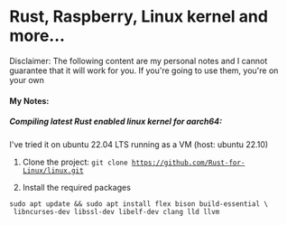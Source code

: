 # Rust, Raspberry, Linux kernel and more...


Disclaimer: The following content are my personal notes and I cannot guarantee that
it will work for you. If you're going to use them, you're on your own

#### My Notes:

##### Compiling latest Rust enabled linux kernel for aarch64:

I've tried it on ubuntu 22.04 LTS running as a VM (host: ubuntu 22.10)

1. Clone the project: 
<code>git clone https://github.com/Rust-for-Linux/linux.git</code>

2. Install the required packages

```
sudo apt update && sudo apt install flex bison build-essential \
 libncurses-dev libssl-dev libelf-dev clang lld llvm
 ``` 